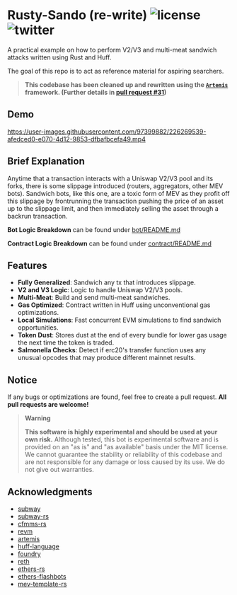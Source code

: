 # Rusty-Sando (re-write) ![license](https://img.shields.io/badge/License-MIT-green.svg?label=license) ![twitter](https://img.shields.io/twitter/follow/0xMouseless?style=social)
A practical example on how to perform V2/V3 and multi-meat sandwich attacks written using Rust and Huff.

The goal of this repo is to act as reference material for aspiring searchers. 

> **This codebase has been cleaned up and rewritten using the [`Artemis`](https://github.com/paradigmxyz/artemis) framework. (Further details in [pull request #31](https://github.com/mouseless-eth/rusty-sando/pull/31#issue-1818492576))**

## Demo
https://user-images.githubusercontent.com/97399882/226269539-afedced0-e070-4d12-9853-dfbafbcefa49.mp4

## Brief Explanation
Anytime that a transaction interacts with a Uniswap V2/V3 pool and its forks, there is some slippage introduced (routers, aggregators, other MEV bots). Sandwich bots, like this one, are a toxic form of MEV as they profit off this slippage by frontrunning the transaction pushing the price of an asset up to the slippage limit, and then immediately selling the asset through a backrun transaction.

**Bot Logic Breakdown** can be found under [bot/README.md](https://github.com/mouseless-eth/rusty-sando/tree/master/bot)

**Contract Logic Breakdown** can be found under [contract/README.md](https://github.com/mouseless-eth/rusty-sando/tree/master/contract)

## Features
- **Fully Generalized**: Sandwich any tx that introduces slippage.
- **V2 and V3 Logic**: Logic to handle Uniswap V2/V3 pools.
- **Multi-Meat**: Build and send multi-meat sandwiches.
- **Gas Optimized**: Contract written in Huff using unconventional gas optimizations.
- **Local Simulations**: Fast concurrent EVM simulations to find sandwich opportunities. 
- **Token Dust**: Stores dust at the end of every bundle for lower gas usage the next time the token is traded. 
- **Salmonella Checks**: Detect if erc20's transfer function uses any unusual opcodes that may produce different mainnet results.

## Notice
If any bugs or optimizations are found, feel free to create a pull request. **All pull requests are welcome!** 

> **Warning**
>
> **This software is highly experimental and should be used at your own risk.** Although tested, this bot is experimental software and is provided on an "as is" and "as available" basis under the MIT license. We cannot guarantee the stability or reliability of this codebase and are not responsible for any damage or loss caused by its use. We do not give out warranties. 

## Acknowledgments
- [subway](https://github.com/libevm/subway)
- [subway-rs](https://github.com/refcell/subway-rs)
- [cfmms-rs](https://github.com/0xKitsune/cfmms-rs)
- [revm](https://github.com/bluealloy/revm)
- [artemis](https://github.com/paradigmxyz/artemis)
- [huff-language](https://github.com/huff-language/huff-rs)
- [foundry](https://github.com/foundry-rs/foundry)
- [reth](https://github.com/paradigmxyz/reth)
- [ethers-rs](https://github.com/gakonst/ethers-rs)
- [ethers-flashbots](https://github.com/onbjerg/ethers-flashbots)
- [mev-template-rs](https://github.com/degatchi/mev-template-rs)
